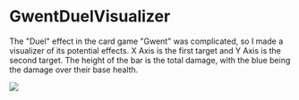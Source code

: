 # GwentDuelVisualizer
The "Duel" effect in the card game "Gwent" was complicated, so I made a visualizer of its potential effects.
X Axis is the first target and Y Axis is the second target. The height of the bar is the total damage, with the blue being the damage over their base health.

![](gwentDuel.gif)
